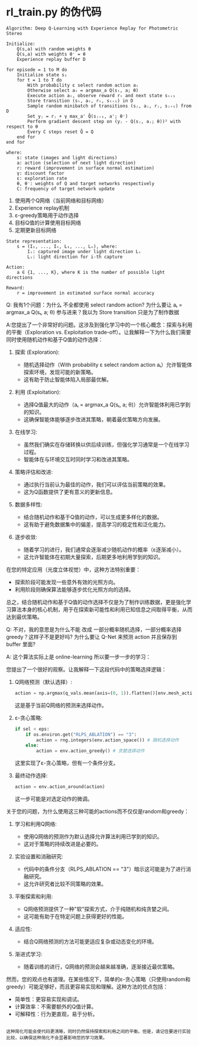 # rl_train.py 的伪代码

```
Algorithm: Deep Q-Learning with Experience Replay for Photometric Stereo

Initialize:
    Q(s,a) with random weights θ
    Q̂(s,a) with weights θ⁻ = θ
    Experience replay buffer D

for episode = 1 to M do
    Initialize state s₁
    for t = 1 to T do
        With probability ε select random action aₜ
        Otherwise select aₜ = argmax_a Q(sₜ, a; θ)
        Execute action aₜ, observe reward rₜ and next state sₜ₊₁
        Store transition (sₜ, aₜ, rₜ, sₜ₊₁) in D
        Sample random minibatch of transitions (sⱼ, aⱼ, rⱼ, sⱼ₊₁) from D
        Set yⱼ = rⱼ + γ max_a' Q̂(sⱼ₊₁, a'; θ⁻)
        Perform gradient descent step on (yⱼ - Q(sⱼ, aⱼ; θ))² with respect to θ
        Every C steps reset Q̂ = Q
    end for
end for

where:
    s: state (images and light directions)
    a: action (selection of next light direction)
    r: reward (improvement in surface normal estimation)
    γ: discount factor
    ε: exploration rate
    θ, θ⁻: weights of Q and target networks respectively
    C: frequency of target network update
```

1. 使用两个Q网络（当前网络和目标网络）
2. Experience replay机制
3. ε-greedy策略用于动作选择
4. 目标Q值的计算使用目标网络
5. 定期更新目标网络

```
State representation:
    s = (I₁, ..., Iₙ, L₁, ..., Lₙ), where:
        Iᵢ: captured image under light direction Lᵢ
        Lᵢ: light direction for i-th capture

Action:
    a ∈ {1, ..., K}, where K is the number of possible light directions

Reward:
    r = improvement in estimated surface normal accuracy
```


Q: 我有1个问题：为什么 不全都使用 select random action? 为什么要让 aₜ = argmax_a Q(sₜ, a; θ) 参与进来？我以为 Store transition 只是为了制作数据

A:您提出了一个非常好的问题。这涉及到强化学习中的一个核心概念：探索与利用的平衡（Exploration vs. Exploitation trade-off）。让我解释一下为什么我们需要同时使用随机动作和基于Q值的动作选择：

1. 探索 (Exploration):
   - 随机选择动作（With probability ε select random action aₜ）允许智能体探索环境，发现可能的新策略。
   - 这有助于防止智能体陷入局部最优解。

2. 利用 (Exploitation):
   - 选择Q值最大的动作（aₜ = argmax_a Q(sₜ, a; θ)）允许智能体利用已学到的知识。
   - 这确保智能体能够逐步改进其策略，朝着最优策略方向发展。

3. 在线学习:
   - 虽然我们确实在存储转换以供后续训练，但强化学习通常是一个在线学习过程。
   - 智能体在与环境交互时同时学习和改进其策略。

4. 策略评估和改进:
   - 通过执行当前认为最佳的动作，我们可以评估当前策略的效果。
   - 这为Q函数提供了更有意义的更新信息。

5. 数据多样性:
   - 结合随机动作和基于Q值的动作，可以生成更多样化的数据。
   - 这有助于避免数据集中的偏差，提高学习的稳定性和泛化能力。

6. 逐步收敛:
   - 随着学习的进行，我们通常会逐渐减少随机动作的概率（ε逐渐减小）。
   - 这允许智能体在初期大量探索，后期更多地利用学到的知识。

在您的特定应用（光度立体视觉）中，这种方法特别重要：

- 探索阶段可能发现一些意外有效的光照方向。
- 利用阶段则确保算法能够逐步优化光照方向的选择。

总之，结合随机动作和基于Q值的动作选择不仅是为了制作训练数据，更是强化学习算法本身的核心机制，用于在探索新可能性和利用已知信息之间取得平衡，从而达到最优策略。

Q: 不对，我的意思是为什么不能 改成 一部分概率随机选择，一部分概率选择 greedy？这样子不是更好吗? 为什么要让 Q-Net 来预测 action 并且保存到 buffer 里面?

A: 这个算法实际上是 online-learning 所以要一步一步的学习：

您提出了一个很好的观察。让我解释一下这段代码中的策略选择逻辑：

1. Q网络预测（默认选择）:
   ```python
   action = np.argmax(q_vals.mean(axis=(0, 1)).flatten()[env.mesh_action_ids(_n_light_axix)])
   ```
   这是基于当前Q网络的预测来选择动作。

2. ε-贪心策略:
   ```python
   if sel < eps:
       if os.environ.get("RLPS_ABLATION") == "3":
           action = rng.integers(env.action_space()) # 随机选择动作
       else:
           action = env.action_greedy() # 贪婪选择动作
   ```
   这里实现了ε-贪心策略，但有一个条件分支。

3. 最终动作选择:
   ```python
   action = env.action_around(action)
   ```
   这一步可能是对选定动作的微调。

关于您的问题，为什么使用这三种可能的actions而不仅仅是random和greedy：

1. 学习和利用Q网络:
   - 使用Q网络的预测作为默认选择允许算法利用已学到的知识。
   - 这对于策略的持续改进是必要的。

2. 实验设置和消融研究:
   - 代码中的条件分支（RLPS_ABLATION == "3"）暗示这可能是为了进行消融研究。
   - 这允许研究者比较不同策略的效果。

3. 平衡探索和利用:
   - Q网络预测提供了一种"软"探索方式，介于纯随机和纯贪婪之间。
   - 这可能有助于在特定问题上获得更好的性能。

4. 适应性:
   - 结合Q网络预测的方法可能更适应复杂或动态变化的环境。

5. 渐进式学习:
   - 随着训练的进行，Q网络的预测会越来越准确，逐渐接近最优策略。

然而，您的观点也有道理。在某些情况下，简单的ε-贪心策略（只使用random和greedy）可能足够好，而且更容易实现和理解。这种方法的优点包括：

- 简单性：更容易实现和调试。
- 计算效率：不需要额外的Q值计算。
- 可解释性：行为更直观，易于分析。
```

这种简化可能会使代码更清晰，同时仍然保持探索和利用之间的平衡。但是，请记住要进行实验比较，以确保这种简化不会显著影响您的学习效果。

